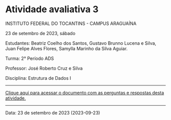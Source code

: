 # Atividade avaliativa 3

<p>INSTITUTO FEDERAL DO TOCANTINS - CAMPUS ARAGUAÍNA</p>
<p>23 de setembro de 2023, sábado</p>
<p>Estudantes: Beatriz Coelho dos Santos, Gustavo Brunno Lucena e Silva, Juan Felipe Alves Flores, Samylla Marinho da Silva Aguiar.</p>
<p>Turma: 2° Período ADS</p>
<p>Professor: José Roberto Cruz e Silva</p>
<p>Disciplina: Estrutura de Dados I</p>

<hr></hr>

[Clique aqui para acessar o documento com as perguntas e respostas desta atividade.](https://docs.google.com/document/d/1Tb0ynWBERy0fvQD0CNzpITPYOzdjhtoxk-lmfz183L4/edit?usp=sharing)

<hr></hr>

<p>Data: 23 de setembro de 2023 (2023-09-23)<p>